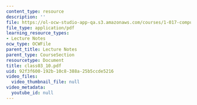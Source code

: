 ```yaml
---
content_type: resource
description: ''
file: https://ol-ocw-studio-app-qa.s3.amazonaws.com/courses/1-017-computing-and-data-analysis-for-environmental-applications-fall-2003/92f3f600192b10c8388a25b5ccde5216_class03_10.pdf
file_type: application/pdf
learning_resource_types:
- Lecture Notes
ocw_type: OCWFile
parent_title: Lecture Notes
parent_type: CourseSection
resourcetype: Document
title: class03_10.pdf
uid: 92f3f600-192b-10c8-388a-25b5ccde5216
video_files:
  video_thumbnail_file: null
video_metadata:
  youtube_id: null
---
```

